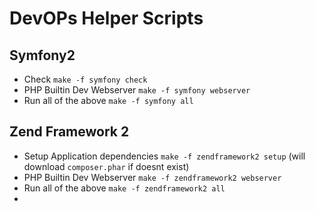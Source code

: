 # DevOPs Helper Scripts

## Symfony2

* Check `make -f symfony check`
* PHP Builtin Dev Webserver `make -f symfony webserver`
* Run all of the above `make -f symfony all`

## Zend Framework 2 

* Setup Application dependencies `make -f zendframework2 setup` (will download `composer.phar` if doesnt exist)
* PHP Builtin Dev Webserver `make -f zendframework2 webserver`
* Run all of the above `make -f zendframework2 all`
* 
